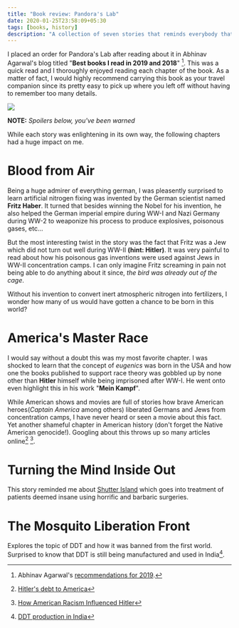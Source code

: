 ```yaml
---
title: "Book review: Pandora's Lab"
date: 2020-01-25T23:58:09+05:30
tags: [books, history]
description: "A collection of seven stories that reminds everybody that 'The road to hell is paved with good intentions'"
---
```

I placed an order for Pandora's Lab after reading about it in Abhinav Agarwal's blog titled "**Best books I read in 2019 and 2018**" [^1]. This was a quick read and I thoroughly enjoyed reading each chapter of the book. As a matter of fact, I would highly recommend carrying this book as your travel companion since its pretty easy to pick up where you left off without having to remember too many details.

<a target="_blank"  href="https://www.amazon.in/gp/product/1426217986/ref=as_li_tl?ie=UTF8&camp=3638&creative=24630&creativeASIN=1426217986&linkCode=as2&tag=ajayns-21&linkId=c8f2663bdfef70b2d9f59e26f59ef2e9"><img border="0" src="//ws-in.amazon-adsystem.com/widgets/q?_encoding=UTF8&MarketPlace=IN&ASIN=1426217986&ServiceVersion=20070822&ID=AsinImage&WS=1&Format=_SL250_&tag=ajayns-21" ></a><img src="//ir-in.amazon-adsystem.com/e/ir?t=ajayns-21&l=am2&o=31&a=1426217986" width="1" height="1" border="0" alt="" style="border:none !important; margin:0px !important;" />

**NOTE:** _Spoilers below, you've been warned_

While each story was enlightening in its own way, the following chapters had a huge impact on me.

# Blood from Air
Being a huge admirer of everything german, I was pleasently surprised to learn artificial nitrogen fixing was invented by the German scientist named __Fritz Haber__. It turned that besides winning the Nobel for his invention, he also helped the German imperial empire during WW-I and Nazi Germany during WW-2 to weaponize his process to produce explosives, poisonous gases, etc... 

But the most interesting twist in the story was the fact that Fritz was a Jew which did not turn out well during WW-II __(hint: Hitler)__. It was very painful to read about how his poisonous gas inventions were used against Jews in WW-II concentration camps. I can only imagine Fritz screaming in pain not being able to do anything about it since, _the bird was already out of the cage_.

Without his invention to convert inert atmospheric nitrogen into fertilizers, I wonder how many of us would have gotten a chance to be born in this world?

# America's Master Race
I would say without a doubt this was my most favorite chapter. I was shocked to learn that the concept of *eugenics* was born in the USA and how one the books published to support race theory was gobbled up by none other than __Hitler__ himself while being imprisoned after WW-I. He went onto even highlight this in his work "__Mein Kampf__".

While American shows and movies are full of stories how brave American heroes(_Captain America_ among others) liberated Germans and Jews from concentration camps, I have never heard or seen a movie about this fact. Yet another shameful chapter in American history (don't forget the Native American genocide!). Googling about this throws up so many articles online[^2] [^3].

# Turning the Mind Inside Out
This story reminded me about [Shutter Island](https://en.wikipedia.org/wiki/Shutter_Island_(film)) which goes into treatment of patients deemed insane using horrific and barbaric surgeries.

# The Mosquito Liberation Front
Explores the topic of DDT and how it was banned from the first world. Surprised to know that DDT is still being manufactured and used in India[^4].

[^1]: Abhinav Agarwal's [recommendations for 2019](http://blog.abhinavagarwal.net/2020/01/best-books-i-read-in-2019-and-2018.html).
[^2]: [Hitler's debt to America](https://www.theguardian.com/uk/2004/feb/06/race.usa)
[^3]: [How American Racism Influenced Hitler](https://www.newyorker.com/magazine/2018/04/30/how-american-racism-influenced-hitler)
[^4]: [DDT production in India](https://en.wikipedia.org/wiki/DDT#cite_note-DDTBP.1/2-20)